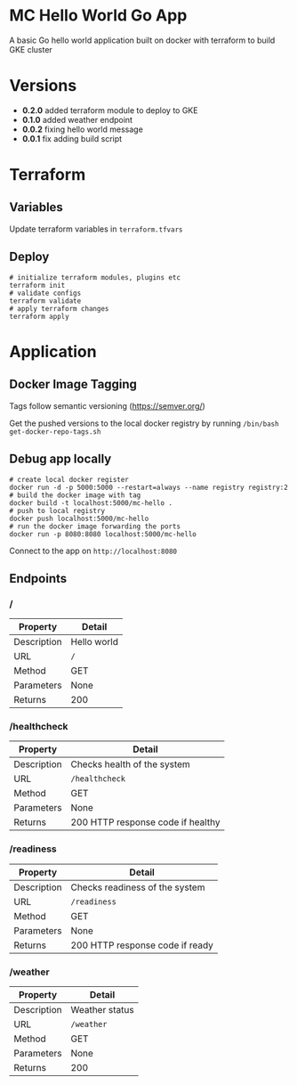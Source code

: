 # MC Hello World Go App

A basic Go hello world application built on docker with terraform to build GKE cluster

# Versions

- **0.2.0** added terraform module to deploy to GKE
- **0.1.0** added weather endpoint
- **0.0.2** fixing hello world message
- **0.0.1** fix adding build script


# Terraform

## Variables

Update terraform variables in `terraform.tfvars`

## Deploy

```
# initialize terraform modules, plugins etc
terraform init
# validate configs
terraform validate
# apply terraform changes
terraform apply
```


# Application


## Docker Image Tagging

Tags follow semantic versioning (https://semver.org/)

Get the pushed versions to the local docker registry by running `/bin/bash get-docker-repo-tags.sh`

## Debug app locally

```
# create local docker register
docker run -d -p 5000:5000 --restart=always --name registry registry:2
# build the docker image with tag
docker build -t localhost:5000/mc-hello .
# push to local registry
docker push localhost:5000/mc-hello
# run the docker image forwarding the ports
docker run -p 8080:8080 localhost:5000/mc-hello
```

Connect to the app on `http://localhost:8080`

## Endpoints

### /

| Property      | Detail
| --------------| --------------
| Description   | Hello world
| URL           | `/`
| Method        | GET
| Parameters    | None
| Returns       | 200

### /healthcheck

| Property      | Detail
| --------------| --------------
| Description   | Checks health of the system
| URL           | `/healthcheck`
| Method        | GET
| Parameters    | None
| Returns       | 200 HTTP response code if healthy

### /readiness

| Property      | Detail
| --------------| --------------
| Description   | Checks readiness of the system
| URL           | `/readiness`
| Method        | GET
| Parameters    | None
| Returns       | 200 HTTP response code if ready

### /weather

| Property      | Detail
| --------------| --------------
| Description   | Weather status
| URL           | `/weather`
| Method        | GET
| Parameters    | None
| Returns       | 200
